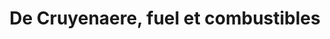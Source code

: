 ---
title: "De Cruyenaere, fuel et combustibles"
url: /chateau-thierry/de-cruyenaere-fuel-et-combustibles/
shop: à faire soi-même
---